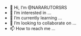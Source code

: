 - 👋 Hi, I’m @NARARUTORSRS
- 👀 I’m interested in ...
- 🌱 I’m currently learning ...
- 💞️ I’m looking to collaborate on ...
- 📫 How to reach me ...

<!---
NARARUTORSRS/NARARUTORSRS is a ✨ special ✨ repository because its `README.md` (this file) appears on your GitHub profile.
You can click the Preview link to take a look at your changes.
--->
